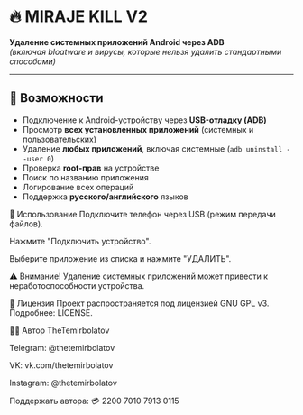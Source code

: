 # 🔥 MIRAJE KILL V2 
**Удаление системных приложений Android через ADB**  
*(включая bloatware и вирусы, которые нельзя удалить стандартными способами)*  


---

## 📌 Возможности
- Подключение к Android-устройству через **USB-отладку (ADB)**  
- Просмотр **всех установленных приложений** (системных и пользовательских)  
- Удаление **любых приложений**, включая системные (`adb uninstall --user 0`)  
- Проверка **root-прав** на устройстве  
- Поиск по названию приложения  
- Логирование всех операций  
- Поддержка **русского/английского** языков  


🚀 Использование
Подключите телефон через USB (режим передачи файлов).

Нажмите "Подключить устройство".

Выберите приложение из списка и нажмите "УДАЛИТЬ".

⚠️ Внимание! Удаление системных приложений может привести к неработоспособности устройства.

📜 Лицензия
Проект распространяется под лицензией GNU GPL v3.
Подробнее: LICENSE.

👨‍💻 Автор
TheTemirbolatov

Telegram: @thetemirbolatov

VK: vk.com/thetemirbolatov

Instagram: @thetemirbolatov

Поддержать автора:
💳 2200 7010 7913 0115 
